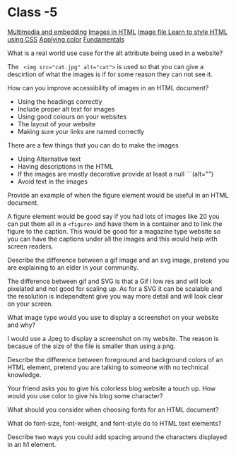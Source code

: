 # Class -5 

[Multimedia and embedding](https://developer.mozilla.org/en-US/docs/Learn/HTML/Multimedia_and_embedding)
[Images in HTML](https://developer.mozilla.org/en-US/docs/Web/Media/Formats/Image_types)
[Image file ](https://developer.mozilla.org/en-US/docs/Web/Media/Formats/Image_types)
[Learn to style HTML using CSS](https://developer.mozilla.org/en-US/docs/Learn/CSS)
[Applying color](https://developer.mozilla.org/en-US/docs/Web/CSS/CSS_Colors/Applying_color)
[Fundamentals](https://developer.mozilla.org/en-US/docs/Learn/CSS/Styling_text/Fundamentals)



What is a real world use case for the alt attribute being used in a website?

  The ``` <img src="cat.jpg" alt="cat">``` is used so that you can give a descirtion of what the images is if for some reason they can not see it. 



How can you improve accessibility of images in an HTML document?

- Using the headings correctly 
- Include proper alt text for images 
- Using good colours on your websites
- The layout of your website
- Making sure your links are named correctly 


There are a few things that you can do to make the images 

- Using Alternative text 
- Having descriptions in the HTML 
- If the images are mostly decorative provide at least a null ```(alt="")
- Avoid text in the images 

Provide an example of when the figure element would be useful in an HTML document.

A figure element would be good say if you had lots of images like 20 you can put them all in a ```<figure>``` and have them in a container and to link the figure to the caption. This would be good for a magazine type website so you can have the captions under all the images and this would help with screen readers.


Describe the difference between a gif image and an svg image, pretend you are explaining to an elder in your community.

The difference between gif and SVG is that a Gif i low res and will look pixelated and not good for scaling up. As for a SVG it can be scalable and the resolution is independtent give you way more detail and will look clear on your screen. 


What image type would you use to display a screenshot on your website and why?

I would use a Jpeg to display a screenshot on my website. The reason is becasue of the size of the file is smaller than using a png. 



Describe the difference between foreground and background colors of an HTML element, pretend you are talking to someone with no technical knowledge.



Your friend asks you to give his colorless blog website a touch up. How would you use color to give his blog some character?


What should you consider when choosing fonts for an HTML document?



What do font-size, font-weight, and font-style do to HTML text elements?



Describe two ways you could add spacing around the characters displayed in an h1 element.


